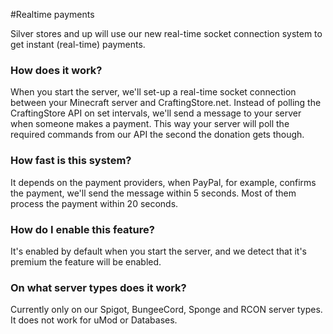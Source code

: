 #Realtime payments

Silver stores and up will use our new real-time socket connection system to get instant (real-time) payments.  

### How does it work?
When you start the server, we'll set-up a real-time socket connection between your Minecraft server and CraftingStore.net. Instead of polling the CraftingStore API on set intervals, we'll send a message to your server when someone makes a payment. This way your server will poll the required commands from our API the second the donation gets though.   

### How fast is this system?
It depends on the payment providers, when PayPal, for example, confirms the payment, we'll send the message within 5 seconds. Most of them process the payment within 20 seconds.  

### How do I enable this feature?
It's enabled by default when you start the server, and we detect that it's premium the feature will be enabled.

### On what server types does it work?
Currently only on our Spigot, BungeeCord, Sponge and RCON server types. It does not work for uMod or Databases.
